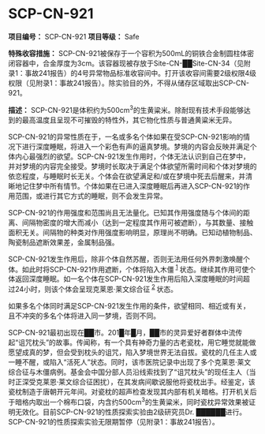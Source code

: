 # SCP-CN-921


**项目编号：**  SCP-CN-921
**项目等级：**  Safe

**特殊收容措施：**  SCP-CN-921被保存于一个容积为500mL的铜铁合金制圆柱体密闭容器中，合金厚度为3cm。该容器现被存放于Site-CN-██Site-CN-34（见附录1：事故241报告）的4号异常物品标准收容间中。打开该收容间需要2级权限4级权限（见附录1：事故241报告）。除实验目的外，不得从储存区域取出SCP-CN-921。

**描述：**  SCP-CN-921是体积约为500cm<sup>3</sup>的生黄粱米。除耐现有技术手段能够达到的最高温度且呈现不可摧毁的特性外，其它物化性质与普通黄粱米无异。

SCP-CN-921的异常性质在于，一名或多名个体如果在受SCP-CN-921影响的情况下进行深度睡眠，将进入一个彩色有声的逼真梦境。梦境的内容会反映并满足个体内心最强烈的欲望。SCP-CN-921发生作用时，个体无法认识到自己在梦中，并对梦境的内容完全接受。梦境时长取决于满足个体欲望所需时间和个体对梦境的依恋程度，与睡眠时长无关。个体会在欲望满足和/或在梦境中死去后醒来，并清晰地记住梦中所有情节。个体如果在已进入深度睡眠后再进入SCP-CN-921的作用范围，或进行其它方式的睡眠，则不会发生异常。

SCP-CN-921的作用强度和范围尚且无法量化。已知其作用强度随与个体间的距离、间隔物密度的增大而减小（达到一定程度其作用可被遮断），与其数量、接触面积无关。间隔物的种类对作用强度影响明显，原理尚不明确。已知动植物制品、陶瓷制品遮断效果差，金属制品强。

SCP-CN-921发生作用后，除非个体自然苏醒，否则无法用任何外界刺激唤醒个体。如此时将SCP-CN-921作用遮断，个体将陷入木僵<sup class='footnoteref'>
 <a shape='rect' class='footnoteref' id='footnoteref-1' href='javascript:;' onclick='WIKIDOT.page.utils.scrollToReference(&apos;footnote-1&apos;)'>1</a>
</sup>状态。继续其作用可使个体返回深度睡眠。如一名个体在SCP-CN-921发生作用后陷入深度睡眠的时间超过24小时，则该个体会呈现克莱恩·莱文综合征<sup class='footnoteref'>
 <a shape='rect' class='footnoteref' id='footnoteref-2' href='javascript:;' onclick='WIKIDOT.page.utils.scrollToReference(&apos;footnote-2&apos;)'>2</a>
</sup>状态。

如果多名个体同时满足SCP-CN-921发生作用的条件，欲望相同、相近或有关，且不冲突的多名个体将进入同一梦境，否则不同。

SCP-CN-921最初出现在██市。201█年█月，██市的灵异爱好者群体中流传起“诅咒枕头”的故事。传闻称，有一个具有神奇力量的古老瓷枕，用它睡觉就能做愿望成真的梦，但会受到枕头的诅咒，陷入梦境世界无法自拔。瓷枕的几任主人或一睡不醒，或陷入“活死人”状态。同时，该市医院记录中出现了多个克莱恩·莱文综合征与木僵病例。基金会中国分部人员沿线索找到了“诅咒枕头”的现任主人（当时正深受克莱恩·莱文综合征困扰），在其发病间歇说服他将瓷枕出手。经鉴定，该瓷枕制造于唐朝开元年间。对瓷枕的超声检查发现其内部有机关暗格。打开机关后于暗格内取出一个棉布口袋，内含约500cm<sup>3</sup>的生黄粱米，同时瓷枕异常效果被证明无效化。目前SCP-CN-921的性质探索实验由2级研究员Dr. ██████进行。SCP-CN-921的性质探索实验无限期暂停（见附录1：事故241报告）。





